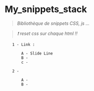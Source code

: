 # My_snippets_stack
>*Bibliothèque de snippets CSS, js ...*

>*❗ reset css sur chaque html !!*

<ul>

    1 - Link :

        A - Slide Line
        B - 
        c -

    2 -

        A -
        B -

</ul>

